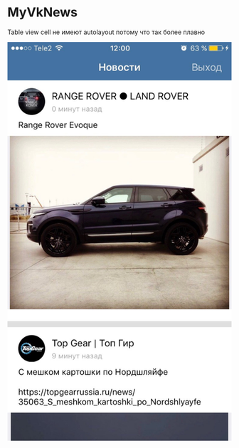 # MyVkNews

Table view cell не имеют autolayout потому что так более плавно

![alt text](Screens/IMG_4079.jpg)
